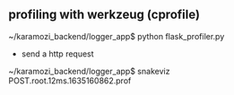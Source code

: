 
## profiling with werkzeug (cprofile)


~/karamozi_backend/logger_app$ python flask_profiler.py  

- send a http request

~/karamozi_backend/logger_app$ snakeviz POST.root.12ms.1635160862.prof



